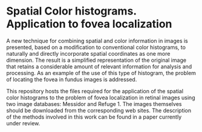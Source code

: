 # Spatial Color histograms. Application to fovea localization

A new technique for combining spatial and color information in images is presented, based on a modification to conventional color histograms, to naturally and directly incorporate spatial coordinates as one more dimension. The result is a simplified representation of the original image that retains a considerable amount of relevant information for analysis and processing. As an example of the use of this type of histogram, the problem of locating the fovea in fundus images is addressed.

This repository hosts the files required for the application of the spatial color histograms to the problem of fovea localization in retinal images using two image databases: Messidor and Refuge 1. The images themselves should be downloaded from the corresponding web sites. The description of the methods involved in this work can be found in a paper currently under review.

